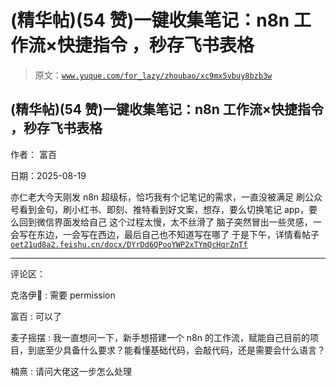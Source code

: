 # (精华帖)(54 赞)一键收集笔记：n8n 工作流×快捷指令 ，秒存飞书表格

> 原文：[`www.yuque.com/for_lazy/zhoubao/xc9mx5vbuy8bzb3w`](https://www.yuque.com/for_lazy/zhoubao/xc9mx5vbuy8bzb3w)

## (精华帖)(54 赞)一键收集笔记：n8n 工作流×快捷指令 ，秒存飞书表格

作者： 富百

日期：2025-08-19

亦仁老大今天刚发 n8n 超级标，恰巧我有个记笔记的需求，一直没被满足
刷公众号看到金句，刷小红书、即刻、推特看到好文案，想存，要么切换笔记 app，要么回到微信界面发给自己 这个过程太慢，太不丝滑了
脑子突然冒出一些灵感，一会写在东边，一会写在西边，最后自己也不知道写在哪了
于是下午，详情看帖子[`oet21ud8a2.feishu.cn/docx/DYrDd6QPooYWP2xTYmQcHqrZnTf`](https://oet21ud8a2.feishu.cn/docx/DYrDd6QPooYWP2xTYmQcHqrZnTf)

* * *

评论区：

克洛伊🙂 : 需要 permission

富百 : 可以了

麦子摇摆 : 我一直想问一下，新手想搭建一个 n8n 的工作流，赋能自己目前的项目，到底至少具备什么要求？能看懂基础代码，会敲代码，还是需要会什么语言？

楠熹 : 请问大佬这一步怎么处理